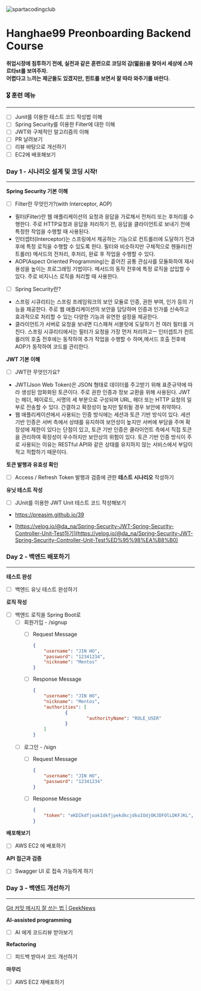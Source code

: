 ![spartacodingclub](https://noticon-static.tammolo.com/dgggcrkxq/image/upload/v1719643111/noticon/yeqwdeuiybor5m4hh7zj.png)
# Hanghae99 Preonboarding Backend Course

**취업시장에 침투하기 전에, 실전과 같은 훈련으로 코딩의 감(떫음)을 찾아서 세상에 스파르타st를 보여주자.<br />
어렵다고 느끼는 제군들도 있겠지만, 힌트를 보면서 잘 따라 와주기를 바란다.**



### 🎖️ 훈련 메뉴

---
- [ ]  Junit를 이용한 테스트 코드 작성법 이해
- [ ]  Spring Security를 이용한 Filter에 대한 이해
- [ ]  JWT와 구체적인 알고리즘의 이해
- [ ]  PR 날려보기
- [ ]  리뷰 바탕으로 개선하기
- [ ]  EC2에 배포해보기

### Day 1 - 시나리오 설계 및 코딩 시작!

---
**Spring Security 기본 이해**

- [ ]  Filter란 무엇인가?(with Interceptor, AOP)
- 필터(Filter)란 웹 애플리케이션의 요청과 응답을 가로채서 전처리 또는 후처리를 수행한다. 주로 HTTP요청과 응답을 처리하기 전, 응답을 클라이언트로 보내기 전에 특정한 작업을 수행할 때 사용된다.
- 인터셉터(Interceptor)는 스프링에서 제공하는 기능으로 컨트롤러에 도달하기 전과 후에 특정 로직을 수행할 수 있도록 한다. 필터와 비슷하지만 구체적으로 헨들러(컨트롤러) 메서드의 전처리, 후처리, 완료 후 작업을 수행할 수 있다.
- AOP(Aspect Oriented Programming)는 흩어진 공통 관심사를 모듈화하여 재사용성을 높이는 프로그래밍 기법이다. 메서드의 동작 전후에 특정 로직을 삽입할 수 있다. 주로 비지니스 로직을 처리할 때 사용한다.
- [ ]  Spring Security란?
- 스프링 시큐리티는 스프링 프레임워크의 보안 모듈로 인증, 권한 부여, 인가 등의 기능을 제공한다. 주로 웹 애플리케이션의 보안을 담당하며 인증과 인가를 신속하고 효과적으로 처리할 수 있는 다양한 기능과 유연한 설정을 제공한다.
- 클라이언트가 서버로 요청을 보내면 디스패쳐 서블릿에 도달하기 전 여러 필터를 거친다. 스프링 시큐리티에서는 필터가 요청을 가장 먼저 처리하고ㅡ 인터셉트가 컨트롤러의 호출 전후에는 동작하여 추가 작업을 수행할 수 하며,메서드 호출 전후에 AOP가 동작하여 코드를 관리한다.

**JWT 기본 이해**

- [ ]  JWT란 무엇인가요?
- JWT(Json Web Token)은 JSON 형태로 데이터를 주고받기 위해 표준규약에 따라 생성된 암화화된 토큰이다. 주로 권한 인증과 정보 교환을 위해 사용된다. JWT는 헤더, 페이로드, 서명의 세 부분으로 구성되며 URL, 헤더 또는 HTTP 요청의 일부로 전송할 수 있다. 간결하고 확장성이 높지만 탈취될 경우 보안에 취약하다.
- 웹 애플리케이션에서 사용되는 인증 방식에는 세션과 토큰 기반 방식이 있다. 세션 기반 인증은 서버 측에서 상태를 유지하여 보안성이 높지만 서버에 부담을 주며 확장성에 제한이 있다는 단점이 있고, 토큰 기반 인증은 클라이언트 측에서 직접 토큰을 관리하여 확장성이 우수하지만 보안상의 위험이 있다. 토큰 기반 인증 방식이 주로 사용되는 이유는 RESTful API와 같은 상태를 유지하지 않는 서비스에서 부담이 적고 적합하기 때문이다. 

**토큰 발행과 유효성 확인**

- [ ]  Access / Refresh Token 발행과 검증에 관한 **테스트 시나리오** 작성하기

**유닛 테스트 작성**

- [ ]  JUnit를 이용한 JWT Unit 테스트 코드 작성해보기

  - https://preasim.github.io/39

  - [https://velog.io/@da_na/Spring-Security-JWT-Spring-Security-Controller-Unit-Test하기](https://velog.io/@da_na/Spring-Security-JWT-Spring-Security-Controller-Unit-Test%ED%95%98%EA%B8%B0)


### Day 2 - 백엔드 배포하기

---
**테스트 완성**

- [ ]  백엔드 유닛 테스트 완성하기

**로직 작성**

- [ ]  백엔드 로직을 Spring Boot로
    - [ ]  회원가입 - /signup
        - [ ]  Request Message

           ```json
           {
               "username": "JIN HO",
               "password": "12341234",
               "nickname": "Mentos"
           }
           ```

        - [ ]  Response Message

           ```json
           {
               "username": "JIN HO",
               "nickname": "Mentos",
               "authorities": [
                       {
                               "authorityName": "ROLE_USER"
                       }
               ]		
           }
           ```

    - [ ]  로그인 - /sign
        - [ ]  Request Message

           ```json
           {
               "username": "JIN HO",
               "password": "12341234"
           }
           ```

        - [ ]  Response Message

           ```json
           {
               "token": "eKDIkdfjoakIdkfjpekdkcjdkoIOdjOKJDFOlLDKFJKL",
           }
           ```


**배포해보기**

- [ ]  AWS EC2 에 배포하기

**API 접근과 검증**

- [ ]  Swagger UI 로 접속 가능하게 하기

### Day 3 - 백엔드 개선하기

---
[Git 커밋 메시지 잘 쓰는 법 | GeekNews](https://news.hada.io/topic?id=9178&utm_source=slack&utm_medium=bot&utm_campaign=TQ595477U)

**AI-assisted programming**

- [ ]  AI 에게 코드리뷰 받아보기

**Refactoring**

- [ ]  피드백 받아서 코드 개선하기

**마무리**

- [ ]  AWS EC2 재배포하기
